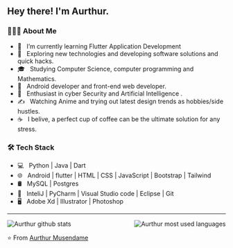 <h2> Hey there! I'm Aurthur.</h2>

<h3> 👨🏻‍💻 About Me </h3>

- 🔭 &nbsp; I’m currently learning Flutter Application Development
- 🤔 &nbsp; Exploring new technologies and developing software solutions and quick hacks.
- 🎓 &nbsp; Studying Computer Science, computer programming and Mathematics.
- 💼 &nbsp; Android developer and front-end web developer.
- 🌱 &nbsp; Enthusiast in cyber Security and Artificial Intelligence .
- ✍️ &nbsp; Watching Anime and trying out latest design trends as hobbies/side hustles.
- ☕ &nbsp; I belive, a perfect cup of coffee can be the ultimate solution for any stress. 

<h3>🛠 Tech Stack</h3>

- 💻 &nbsp; Python | Java | Dart  
- 🌐 &nbsp; Android | flutter | HTML | CSS | JavaScript | Bootstrap | Tailwind 
- 🛢 &nbsp; MySQL | Postgres
- 🔧 &nbsp; InteliJ | PyCharm | Visual Studio code | Eclipse | Git
- 🖥 &nbsp; Adobe Xd | Illustrator | Photoshop

<hr>

<img src="https://github-readme-stats.vercel.app/api/top-langs/?username=aurthurm&layout=compact&bg_color=ffffff&text_color=333333" alt="Aurthur most used languages" align="right" />
  
![Aurthur github stats](https://github-readme-stats.vercel.app/api?username=aurthurm&hide=["issues"]&show_icons=true)






⭐ From [Aurthur Musendame](https://github.com/aurthurm)
